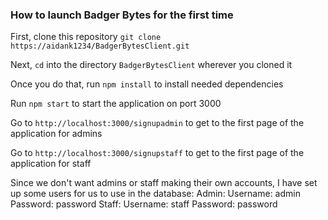 ### How to launch Badger Bytes for the first time

First, clone this repository ```git clone https://aidank1234/BadgerBytesClient.git```

Next, ```cd``` into the directory ```BadgerBytesClient``` wherever you cloned it

Once you do that, run ```npm install``` to install needed dependencies

Run ```npm start``` to start the application on port 3000

Go to ```http://localhost:3000/signupadmin``` to get to the first page of the application for admins

Go to ```http://localhost:3000/signupstaff``` to get to the first page of the application for staff

Since we don't want admins or staff making their own accounts, I have set up some users for us to use in the database:
  Admin:
    Username: admin
    Password: password
  Staff:
    Username: staff
    Password: password
